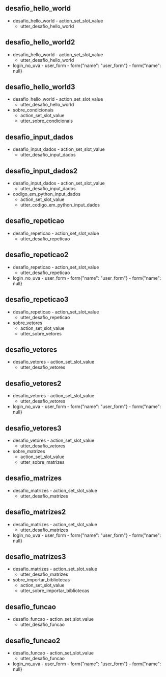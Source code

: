 ## desafio_hello_world

- desafio_hello_world - action_set_slot_value
  - utter_desafio_hello_world

## desafio_hello_world2

- desafio_hello_world - action_set_slot_value
  - utter_desafio_hello_world
- login_no_uva - user_form - form{"name": "user_form"} - form{"name": null}

## desafio_hello_world3

- desafio_hello_world - action_set_slot_value
  - utter_desafio_hello_world
- sobre_condicionais
  - action_set_slot_value
  - utter_sobre_condicionais

## desafio_input_dados

- desafio_input_dados - action_set_slot_value
  - utter_desafio_input_dados

## desafio_input_dados2

- desafio_input_dados - action_set_slot_value
  - utter_desafio_input_dados
- codigo_em_python_input_dados
  - action_set_slot_value
  - utter_codigo_em_python_input_dados

## desafio_repeticao

- desafio_repeticao - action_set_slot_value
  - utter_desafio_repeticao

## desafio_repeticao2

- desafio_repeticao - action_set_slot_value
  - utter_desafio_repeticao
- login_no_uva - user_form - form{"name": "user_form"} - form{"name": null}

## desafio_repeticao3

- desafio_repeticao - action_set_slot_value
  - utter_desafio_repeticao
- sobre_vetores
  - action_set_slot_value
  - utter_sobre_vetores

## desafio_vetores

- desafio_vetores - action_set_slot_value
  - utter_desafio_vetores

## desafio_vetores2

- desafio_vetores - action_set_slot_value
  - utter_desafio_vetores
- login_no_uva - user_form - form{"name": "user_form"} - form{"name": null}

## desafio_vetores3

- desafio_vetores - action_set_slot_value
  - utter_desafio_vetores
- sobre_matrizes
  - action_set_slot_value
  - utter_sobre_matrizes

## desafio_matrizes

- desafio_matrizes - action_set_slot_value
  - utter_desafio_matrizes

## desafio_matrizes2

- desafio_matrizes - action_set_slot_value
  - utter_desafio_matrizes
- login_no_uva - user_form - form{"name": "user_form"} - form{"name": null}

## desafio_matrizes3

- desafio_matrizes - action_set_slot_value
  - utter_desafio_matrizes
- sobre_importar_bibliotecas
  - action_set_slot_value
  - utter_sobre_importar_bibliotecas

## desafio_funcao

- desafio_funcao - action_set_slot_value
  - utter_desafio_funcao

## desafio_funcao2

- desafio_funcao - action_set_slot_value
  - utter_desafio_funcao
- login_no_uva - user_form - form{"name": "user_form"} - form{"name": null}

